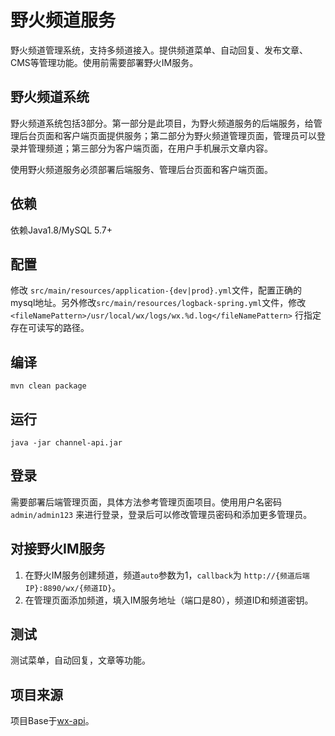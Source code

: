 # 野火频道服务
野火频道管理系统，支持多频道接入。提供频道菜单、自动回复、发布文章、CMS等管理功能。使用前需要部署野火IM服务。

## 野火频道系统
野火频道系统包括3部分。第一部分是此项目，为野火频道服务的后端服务，给管理后台页面和客户端页面提供服务；第二部分为野火频道管理页面，管理员可以登录并管理频道；第三部分为客户端页面，在用户手机展示文章内容。

使用野火频道服务必须部署后端服务、管理后台页面和客户端页面。

## 依赖
依赖Java1.8/MySQL 5.7+

## 配置
修改 ```src/main/resources/application-{dev|prod}.yml```文件，配置正确的mysql地址。另外修改```src/main/resources/logback-spring.yml```文件，修改```<fileNamePattern>/usr/local/wx/logs/wx.%d.log</fileNamePattern>``` 行指定存在可读写的路径。

## 编译
```shell
mvn clean package
```

## 运行
```shell
java -jar channel-api.jar
```

## 登录
需要部署后端管理页面，具体方法参考管理页面项目。使用用户名密码 ```admin/admin123``` 来进行登录，登录后可以修改管理员密码和添加更多管理员。

## 对接野火IM服务
1. 在野火IM服务创建频道，频道```auto```参数为1，```callback```为 ```http://{频道后端IP}:8890/wx/{频道ID}```。
2. 在管理页面添加频道，填入IM服务地址（端口是80），频道ID和频道密钥。

## 测试
测试菜单，自动回复，文章等功能。

## 项目来源
项目Base于[wx-api](https://github.com/niefy/wx-api)。
